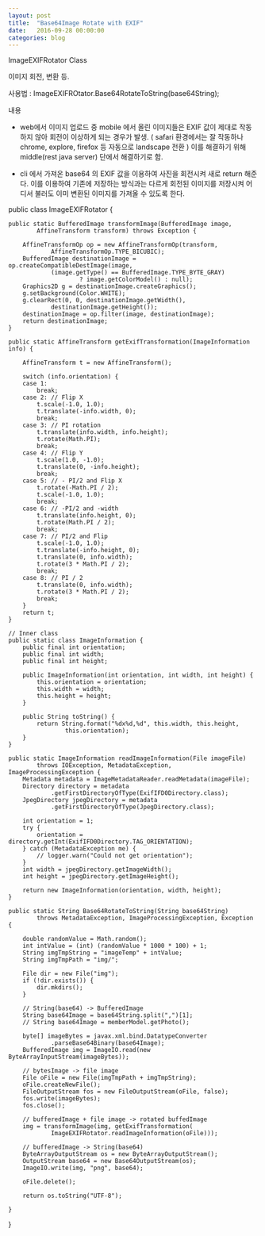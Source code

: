 ```yaml
---
layout: post
title:  "Base64Image Rotate with EXIF"
date:   2016-09-28 00:00:00
categories: blog
---
```


ImageEXIFRotator Class

이미지 회전, 변환 등.

사용법 : ImageEXIFROtator.Base64RotateToString(base64String);

내용

  - web에서 이미지 업로드 중 mobile 에서 올린 이미지들은 EXIF 값이 제대로 작동하지 않아 회전이 이상하게 되는 경우가 발생. ( safari 환경에서는 잘 작동하나 chrome, explore, firefox 등 자동으로 landscape 전환 ) 이를 해결하기 위해 middle(rest java server) 단에서 해결하기로 함.

  - cli 에서 가져온 base64 의 EXIF 값을 이용하여 사진을 회전시켜 새로 return 해준다. 이를 이용하여 기존에 저장하는 방식과는 다르게 회전된 이미지를 저장시켜 어디서 불러도 이미 변환된 이미지를 가져올 수 있도록 한다.
  
public class ImageEXIFRotator {

	public static BufferedImage transformImage(BufferedImage image,
			AffineTransform transform) throws Exception {

		AffineTransformOp op = new AffineTransformOp(transform,
				AffineTransformOp.TYPE_BICUBIC);
		BufferedImage destinationImage = op.createCompatibleDestImage(image,
				(image.getType() == BufferedImage.TYPE_BYTE_GRAY)
						? image.getColorModel() : null);
		Graphics2D g = destinationImage.createGraphics();
		g.setBackground(Color.WHITE);
		g.clearRect(0, 0, destinationImage.getWidth(),
				destinationImage.getHeight());
		destinationImage = op.filter(image, destinationImage);
		return destinationImage;
	}

	public static AffineTransform getExifTransformation(ImageInformation info) {

		AffineTransform t = new AffineTransform();

		switch (info.orientation) {
		case 1:
			break;
		case 2: // Flip X
			t.scale(-1.0, 1.0);
			t.translate(-info.width, 0);
			break;
		case 3: // PI rotation
			t.translate(info.width, info.height);
			t.rotate(Math.PI);
			break;
		case 4: // Flip Y
			t.scale(1.0, -1.0);
			t.translate(0, -info.height);
			break;
		case 5: // - PI/2 and Flip X
			t.rotate(-Math.PI / 2);
			t.scale(-1.0, 1.0);
			break;
		case 6: // -PI/2 and -width
			t.translate(info.height, 0);
			t.rotate(Math.PI / 2);
			break;
		case 7: // PI/2 and Flip
			t.scale(-1.0, 1.0);
			t.translate(-info.height, 0);
			t.translate(0, info.width);
			t.rotate(3 * Math.PI / 2);
			break;
		case 8: // PI / 2
			t.translate(0, info.width);
			t.rotate(3 * Math.PI / 2);
			break;
		}
		return t;
	}

	// Inner class
	public static class ImageInformation {
		public final int orientation;
		public final int width;
		public final int height;

		public ImageInformation(int orientation, int width, int height) {
			this.orientation = orientation;
			this.width = width;
			this.height = height;
		}

		public String toString() {
			return String.format("%dx%d,%d", this.width, this.height,
					this.orientation);
		}
	}

	public static ImageInformation readImageInformation(File imageFile)
			throws IOException, MetadataException, ImageProcessingException {
		Metadata metadata = ImageMetadataReader.readMetadata(imageFile);
		Directory directory = metadata
				.getFirstDirectoryOfType(ExifIFD0Directory.class);
		JpegDirectory jpegDirectory = metadata
				.getFirstDirectoryOfType(JpegDirectory.class);

		int orientation = 1;
		try {
			orientation = directory.getInt(ExifIFD0Directory.TAG_ORIENTATION);
		} catch (MetadataException me) {
			// logger.warn("Could not get orientation");
		}
		int width = jpegDirectory.getImageWidth();
		int height = jpegDirectory.getImageHeight();

		return new ImageInformation(orientation, width, height);
	}

	public static String Base64RotateToString(String base64String)
			throws MetadataException, ImageProcessingException, Exception {

		double randomValue = Math.random();
		int intValue = (int) (randomValue * 1000 * 100) + 1;
		String imgTmpString = "imageTemp" + intValue;
		String imgTmpPath = "img/";

		File dir = new File("img");
		if (!dir.exists()) {
			dir.mkdirs();
		}

		// String(base64) -> BufferedImage
		String base64Image = base64String.split(",")[1];
		// String base64Image = memberModel.getPhoto();

		byte[] imageBytes = javax.xml.bind.DatatypeConverter
				.parseBase64Binary(base64Image);
		BufferedImage img = ImageIO.read(new ByteArrayInputStream(imageBytes));

		// bytesImage -> file image
		File oFile = new File(imgTmpPath + imgTmpString);
		oFile.createNewFile();
		FileOutputStream fos = new FileOutputStream(oFile, false);
		fos.write(imageBytes);
		fos.close();

		// bufferedImage + file image -> rotated buffedImage
		img = transformImage(img, getExifTransformation(
				ImageEXIFRotator.readImageInformation(oFile)));

		// bufferedImage -> String(base64)
		ByteArrayOutputStream os = new ByteArrayOutputStream();
		OutputStream base64 = new Base64OutputStream(os);
		ImageIO.write(img, "png", base64);
		
		oFile.delete();

		return os.toString("UTF-8");

	}

}
